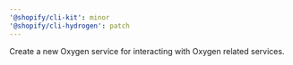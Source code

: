 ```yaml
---
'@shopify/cli-kit': minor
'@shopify/cli-hydrogen': patch
---
```


Create a new Oxygen service for interacting with Oxygen related services.
